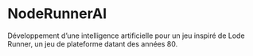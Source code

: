 # NodeRunnerAI
Développement d’une intelligence artificielle pour un jeu inspiré de Lode Runner, un jeu de plateforme datant des années 80.
